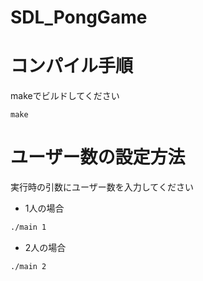 # SDL_PongGame

# コンパイル手順
makeでビルドしてください
```
make
```

# ユーザー数の設定方法
実行時の引数にユーザー数を入力してください

- 1人の場合
```bash
./main 1
```
- 2人の場合
```bash
./main 2
```
